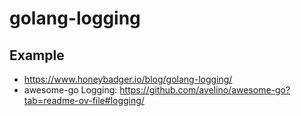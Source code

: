 # golang-logging

## Example
- https://www.honeybadger.io/blog/golang-logging/
- awesome-go Logging: https://github.com/avelino/awesome-go?tab=readme-ov-file#logging/